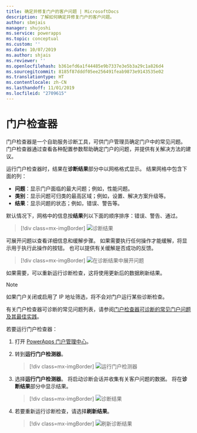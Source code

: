 ```yaml
---
title: 确定并修复门户的客户问题 | MicrosoftDocs
description: 了解如何确定并修复门户的客户问题。
author: sbmjais
manager: shujoshi
ms.service: powerapps
ms.topic: conceptual
ms.custom: ''
ms.date: 10/07/2019
ms.author: shjais
ms.reviewer: ''
ms.openlocfilehash: b361efd6a1f44485e9b7337e3e5b3a29c1a826d4
ms.sourcegitcommit: 8185f87dddf05ee256491feab9873e9143535e02
ms.translationtype: HT
ms.contentlocale: zh-CN
ms.lasthandoff: 11/01/2019
ms.locfileid: "2709615"
---
```

# <a name="portal-checker"></a>门户检查器

门户检查器是一个自助服务诊断工具，可供门户管理员确定门户中的常见问题。 门户检查器通过查看各种配置参数帮助确定门户的问题，并提供有关解决方法的建议。

运行门户检查器时，结果在**诊断结果**部分中以网格格式显示。 结果网格中包含下面的列：

- **问题**：显示门户面临的最大问题；例如，性能问题。
- **类别**：显示问题可归类的最高区域；例如，设置、解决方案升级等。
- **结果**：显示问题的状态；例如，错误、警告等。

默认情况下，网格中的信息按**结果**列以下面的顺序排序：错误、警告、通过。

> [!div class=mx-imgBorder]
> ![诊断结果](../media/diagnostic-results.png "诊断结果")

可展开问题以查看详细信息和缓解步骤。 如果需要执行任何操作才能缓解，将显示用于执行此操作的按钮。 也可以提供有关缓解是否成功的反馈。

> [!div class=mx-imgBorder]
> ![在诊断结果中展开问题](../media/diagnostic-results-issue-expand.png "在诊断结果中展开问题")

如果需要，可以重新运行诊断检查，这将使用更新后的数据刷新结果。

> [!NOTE]
> 如果门户关闭或启用了 IP 地址筛选，将不会对门户运行某些诊断检查。

有关门户检查器可诊断的常见问题列表，请参阅[门户检查器可诊断的常见门户问题及其最佳实践](https://docs.microsoft.com/dynamics365/customer-engagement/portals/portal-faq)。

若要运行门户检查器：

1.  打开 [PowerApps 门户管理中心](admin-overview.md)。

2.  转到**运行门户检测器**。

    > [!div class=mx-imgBorder]
    > ![运行门户检测器](../media/run-diagnostics.png "运行门户检测器")

3.  选择**运行门户检测器**。 将启动诊断会话并收集有关客户问题的数据。 将在**诊断结果**部分中显示结果。

    > [!div class=mx-imgBorder]
    > ![诊断结果](../media/diagnostic-results.png "诊断结果")

4.  若要重新运行诊断检查，请选择**刷新结果**。

    > [!div class=mx-imgBorder]
    > ![刷新诊断结果](../media/diagnostic-results-refresh.png "刷新诊断结果")
